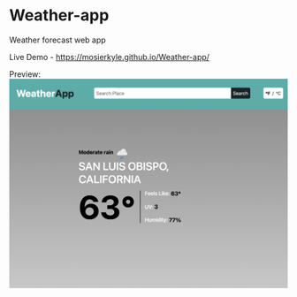 # Weather-app

Weather forecast web app

Live Demo - https://mosierkyle.github.io/Weather-app/

Preview:
![preview](src/preview.png)
